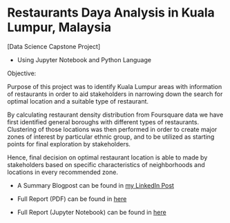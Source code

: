 # Restaurants Daya Analysis in Kuala Lumpur, Malaysia
[Data Science Capstone Project] 
- Using Jupyter Notebook and Python Language

Objective: 

Purpose of this project was to identify Kuala Lumpur areas with information of restaurants in order to aid stakeholders in narrowing down the search for optimal location and a suitable type of restaurant. 

By calculating restaurant density distribution from Foursquare data we have first identified general boroughs with different types of restaurants. Clustering of those locations was then performed in order to create major zones of interest by particular ethnic group, and to be utilized as starting points for final exploration by stakeholders. 

Hence, final decision on optimal restaurant location is able to made by stakeholders based on specific characteristics of neighborhoods and locations in every recommended zone.



- A Summary Blogpost can be found in [my LinkedIn Post](https://www.linkedin.com/pulse/restaurants-data-analysis-kuala-lumpur-malaysia-jen-yee-hui/)

- Full Report (PDF) can be found in [here](https://github.com/janehui0820/Restaurants-Data-Analysis-Project/blob/master/Jane%20Capstone%20Project%20Full%20Report.pdf)

- Full Report (Jupyter Notebook) can be found in [here](https://github.com/janehui0820/Restaurants-Data-Analysis-Project/blob/master/Jane_Capstone_Project.ipynb)

